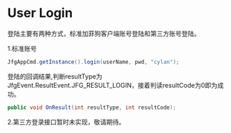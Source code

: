 # User Login

登陆主要有两种方式，标准加菲狗客户端账号登陆和第三方账号登陆。

1.标准账号

```java
JfgAppCmd.getInstance().login(userName, pwd, "cylan");
```

登陆的回调结果,判断resultType为JfgEvent.ResultEvent.JFG_RESULT_LOGIN，接着判读resultCode为0即为成功。

```java
public void OnResult(int resultType, int resultCode);

```

2.第三方登录接口暂时未实现，敬请期待。
